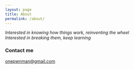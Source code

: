 ```yaml
---
layout: page
title: About
permalink: /about/
---
```


*Interested in knowing how things work, reinventing the wheel*  
*Interested in breaking them, keep learning*

### Contact me

[onepwnman@gmail.com](mailto:onepwnman@gmail.com)

